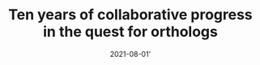 ---
title: "Ten years of collaborative progress in the quest for orthologs"
collection: publications
category: manuscripts
permalink: /publication/2021_QFO10Years
excerpt: ''
date: 2021-08-01'    
venue: 'Molecular Biology and Evolution'
paperurl: 'https://academic.oup.com/mbe/article/38/8/3033/6209019'
citation: 'Benjamin Linard, Ingo Ebersberger, Shawn E McGlynn, Natasha Glover, Tomohiro Mochizuki, Mateus Patricio, Odile Lecompte, Yannis Nevers, Paul D Thomas, Toni Gabaldón, Erik Sonnhammer, Christophe Dessimoz, Ikuo Uchiyama, QFO Consortium , Ten Years of Collaborative Progress in the Quest for Orthologs, Molecular Biology and Evolution, Volume 38, Issue 8, August 2021, Pages 3033–3045, https://doi.org/10.1093/molbev/msab098'
---